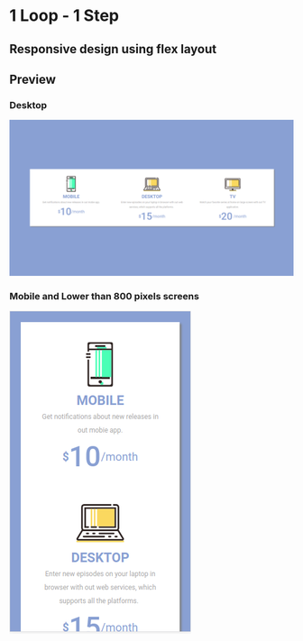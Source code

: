 # 1 Loop - 1 Step

## Responsive design using flex layout

## Preview

### Desktop

![Desktop](img/desktop.png)

### Mobile and Lower than 800 pixels screens

![Mobile](img/mobile.png)